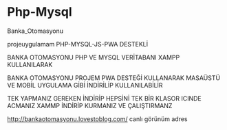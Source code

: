 # Php-Mysql
Banka_Otomasyonu


projeuygulamam PHP-MYSQL-JS-PWA DESTEKLİ 

BANKA OTOMASYONU  PHP VE MYSQL VERİTABANI XAMPP KULLANILARAK

BANKA OTOMASYONU PROJEM  PWA DESTEĞİ KULLANARAK MASAÜSTÜ VE MOBİL UYGULAMA GİBİ İNDİRİLİP KULLANILABİLİR

TEK YAPMANIZ GEREKEN İNDİRİP HEPSİNİ TEK BİR KLASOR ICINDE ACMANIZ XAMMP İNDİRİP KURMANIZ VE ÇALIŞTIRMANZ



http://bankaotomasyonu.lovestoblog.com/ canlı görünüm adres
